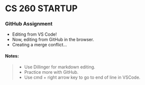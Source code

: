 # CS 260 STARTUP
### GitHub Assignment
- Editing from VS Code!
- Now, editing from GitHub in the browser.
- Creating a merge conflict...
#### Notes:
> - Use Dillinger for markdown editing.
> - Practice more with GitHub.
> - Use cmd + right arrow key to go to end of line in VSCode.
